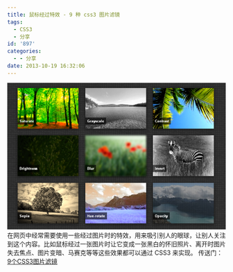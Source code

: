 ```yaml
---
title: 鼠标经过特效 - 9 种 css3 图片滤镜
tags:
  - CSS3
  - 分享
id: '897'
categories:
  - - 分享
date: 2013-10-19 16:32:06
---
```


![9css3filters](../images/uploads/2013/10/9css3filters.png) 在网页中经常需要使用一些经过图片时的特效，用来吸引别人的眼球，让别人关注到这个内容。比如鼠标经过一张图片时让它变成一张黑白的怀旧照片、离开时图片失去焦点、图片变暗、马赛克等等这些效果都可以通过 CSS3 来实现。 传送门：[9个CSS3图片滤镜](http://thecodeplayer.com/walkthrough/simple-hover-effects-with-css3-filters)